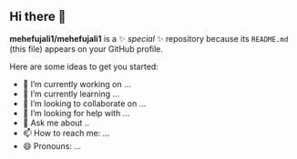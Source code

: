 ## Hi there 👋


**mehefujali1/mehefujali1** is a ✨ _special_ ✨ repository because its `README.md` (this file) appears on your GitHub profile.

Here are some ideas to get you started:
<button style=" color: red ;  display:none; "> Facebook</button>

- 🔭 I’m currently working on ...
- 🌱 I’m currently learning ...
- 👯 I’m looking to collaborate on ...
- 🤔 I’m looking for help with ...
- 💬 Ask me about ..
- 📫 How to reach me: ...
- 😄 Pronouns: ...

